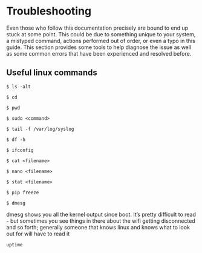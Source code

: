 # Troubleshooting

Even those who follow this documentation precisely are bound to end up stuck at some point. This could be due to something unique to your system, a mistyped command, actions performed out of order, or even a typo in this guide. This section provides some tools to help diagnose the issue as well as some common errors that have been experienced and resolved before.

## Useful linux commands

`$ ls -alt`

`$ cd`

`$ pwd`

`$ sudo <command>`

`$ tail -f /var/log/syslog`

`$ df -h`

`$ ifconfig`

`$ cat <filename>`

`$ nano <filename>`

`$ stat <filename>`

`$ pip freeze`

`$ dmesg`

dmesg shows you all the kernel output since boot. It’s pretty difficult to read - but sometimes you see things in there about the wifi getting disconnected and so forth; generally someone that knows linux and knows what to look out for will have to read it

`uptime`